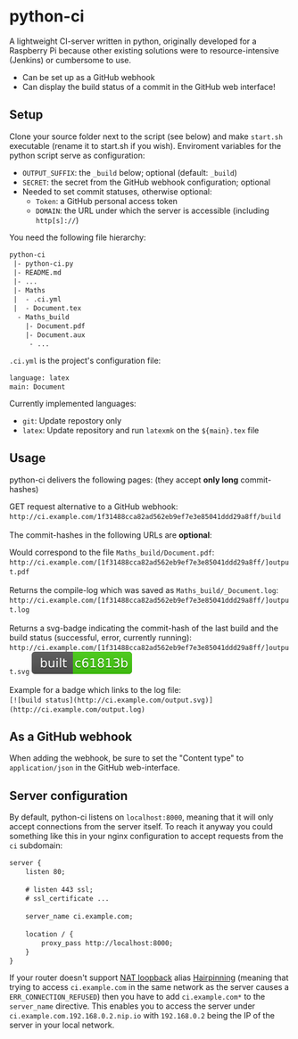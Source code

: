 # python-ci

A lightweight CI-server written in python, originally developed for a Raspberry Pi because other existing solutions were to resource-intensive (Jenkins) or cumbersome to use.

- Can be set up as a GitHub webhook
- Can display the build status of a commit in the GitHub web interface!

## Setup

Clone your source folder next to the script (see below) and make `start.sh` executable (rename it to start.sh if you wish). Enviroment variables for the python script serve as configuration:

- `OUTPUT_SUFFIX`: the `_build` below; optional (default: `_build`)
- `SECRET`: the secret from the GitHub webhook configuration; optional
- Needed to set commit statuses, otherwise optional:
	- `Token`: a GitHub personal access token
	- `DOMAIN`: the URL under which the server is accessible (including `http[s]://`)

You need the following file hierarchy:

	python-ci
	 |- python-ci.py
	 |- README.md
	 |- ...
	 |- Maths
	 |  - .ci.yml
	 |  - Document.tex
	  - Maths_build
	    |- Document.pdf
	    |- Document.aux
	     - ...
		 

`.ci.yml` is the project's configuration file:

	language: latex
	main: Document

Currently implemented languages:
- `git`: Update repostory only
- `latex`: Update repository and run `latexmk` on the `${main}.tex` file


## Usage

python-ci delivers the following pages: (they accept **only long** commit-hashes)

GET request alternative to a GitHub webhook:
`http://ci.example.com/1f31488cca82ad562eb9ef7e3e85041ddd29a8ff/build`
<br><br>
The commit-hashes in the following URLs are **optional**:

Would correspond to the file `Maths_build/Document.pdf`:
`http://ci.example.com/[1f31488cca82ad562eb9ef7e3e85041ddd29a8ff/]output.pdf`
<br><br>
Returns the compile-log which was saved as `Maths_build/_Document.log`:
`http://ci.example.com/[1f31488cca82ad562eb9ef7e3e85041ddd29a8ff/]output.log`
<br><br>
Returns a svg-badge indicating the commit-hash of the last build and the build status (successful, error, currently running):
`http://ci.example.com/[1f31488cca82ad562eb9ef7e3e85041ddd29a8ff/]output.svg` ![badge example](example_badge.svg)
<br><br>
Example for a badge which links to the log file:<br>
`[![build status](http://ci.example.com/output.svg)](http://ci.example.com/output.log)`

## As a GitHub webhook

When adding the webhook, be sure to set the "Content type" to `application/json` in the GitHub web-interface.

## Server configuration

By default, python-ci listens on `localhost:8000`, meaning that it will only accept connections from the server itself. To reach it anyway you could something like this in your nginx configuration to accept requests from the `ci` subdomain:


	server {
		listen 80;
	
		# listen 443 ssl;
		# ssl_certificate ...
	
		server_name	ci.example.com;
	
		location / {
			proxy_pass http://localhost:8000;
		}
	}

If your router doesn't support [NAT loopback](https://en.wikipedia.org/wiki/NAT_loopback) alias [Hairpinning](https://en.wikipedia.org/wiki/Hairpinning) (meaning that trying to access `ci.example.com` in the same network as the server causes a `ERR_CONNECTION_REFUSED`) then you have to add `ci.example.com*` to the `server_name` directive. This enables you to access the server under `ci.example.com.192.168.0.2.nip.io` with `192.168.0.2` being the IP of the server in your local network.

